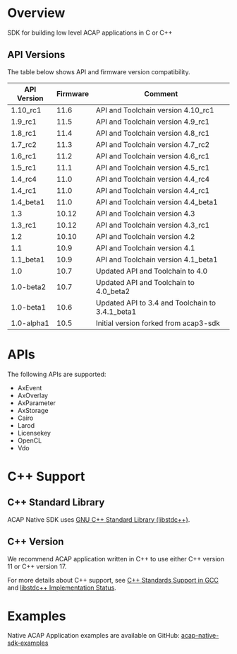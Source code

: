 # Overview
SDK for building low level ACAP applications in C or C++

## API Versions
The table below shows API and firmware version compatibility.

| API Version | Firmware | Comment|
| ---------------- | ------------- |------------- |
| 1.10_rc1 | 11.6 | API and Toolchain version 4.10_rc1 |
| 1.9_rc1 | 11.5 | API and Toolchain version 4.9_rc1 |
| 1.8_rc1 | 11.4 | API and Toolchain version 4.8_rc1 |
| 1.7_rc2 | 11.3 | API and Toolchain version 4.7_rc2 |
| 1.6_rc1 | 11.2 | API and Toolchain version 4.6_rc1 |
| 1.5_rc1 | 11.1 | API and Toolchain version 4.5_rc1 |
| 1.4_rc4 | 11.0 | API and Toolchain version 4.4_rc4 |
| 1.4_rc1 | 11.0 | API and Toolchain version 4.4_rc1 |
| 1.4_beta1 | 11.0 | API and Toolchain version 4.4_beta1 |
| 1.3 | 10.12 | API and Toolchain version 4.3 |
| 1.3_rc1 | 10.12 | API and Toolchain version 4.3_rc1 |
| 1.2 | 10.10 | API and Toolchain version 4.2 |
| 1.1 | 10.9 | API and Toolchain version 4.1 |
| 1.1_beta1 | 10.9 | API and Toolchain version 4.1_beta1 |
| 1.0              | 10.7         | Updated API and Toolchain to 4.0|
| 1.0-beta2        | 10.7         | Updated API and Toolchain to 4.0_beta2|
| 1.0-beta1        | 10.6         | Updated API to 3.4 and Toolchain to 3.4.1_beta1|
| 1.0-alpha1       | 10.5         | Initial version forked from acap3-sdk |

# APIs
The following APIs are supported:
  * AxEvent
  * AxOverlay
  * AxParameter
  * AxStorage
  * Cairo
  * Larod
  * Licensekey
  * OpenCL
  * Vdo

# C++ Support
## C++ Standard Library
ACAP Native SDK uses [GNU C++ Standard Library (libstdc++)](https://gcc.gnu.org/onlinedocs/libstdc++/).

## C++ Version
We recommend ACAP application written in C++ to use either C++ version 11 or C++ version 17.

For more details about C++ support, see [C++ Standards Support in GCC](https://gcc.gnu.org/projects/cxx-status.html) and
[libstdc++ Implementation Status](https://gcc.gnu.org/onlinedocs/libstdc++/manual/status.html).

# Examples
Native ACAP Application examples are available on GitHub: [acap-native-sdk-examples](https://github.com/AxisCommunications/acap-native-sdk-examples)
